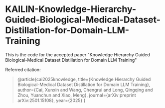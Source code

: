 # KAILIN-Knowledge-Hierarchy-Guided-Biological-Medical-Dataset-Distillation-for-Domain-LLM-Training

This is the code for the accepted paper "Knowledge Hierarchy Guided Biological-Medical Dataset Distillation for Domain LLM Training"



Referred citation:

> @article{cai2025knowledge,
> title={Knowledge Hierarchy Guided Biological-Medical Dataset Distillation for Domain LLM Training},
> author={Cai, Xunxin and Wang, Chengrui and Long, Qingqing and Zhou, Yuanchun and Xiao, Meng},
> journal={arXiv preprint arXiv:2501.15108},
> year={2025}
> }
